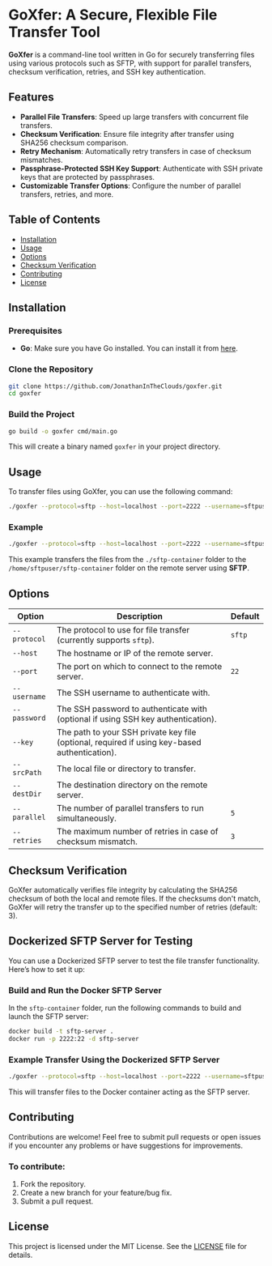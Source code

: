 
# GoXfer: A Secure, Flexible File Transfer Tool

**GoXfer** is a command-line tool written in Go for securely transferring files using various protocols such as SFTP, with support for parallel transfers, checksum verification, retries, and SSH key authentication. 

## Features

- **Parallel File Transfers**: Speed up large transfers with concurrent file transfers.
- **Checksum Verification**: Ensure file integrity after transfer using SHA256 checksum comparison.
- **Retry Mechanism**: Automatically retry transfers in case of checksum mismatches.
- **Passphrase-Protected SSH Key Support**: Authenticate with SSH private keys that are protected by passphrases.
- **Customizable Transfer Options**: Configure the number of parallel transfers, retries, and more.

## Table of Contents

- [Installation](#installation)
- [Usage](#usage)
- [Options](#options)
- [Checksum Verification](#checksum-verification)
- [Contributing](#contributing)
- [License](#license)

## Installation

### Prerequisites

- **Go**: Make sure you have Go installed. You can install it from [here](https://golang.org/doc/install).
  
### Clone the Repository

```bash
git clone https://github.com/JonathanInTheClouds/goxfer.git
cd goxfer
```

### Build the Project

```bash
go build -o goxfer cmd/main.go
```

This will create a binary named `goxfer` in your project directory.

## Usage

To transfer files using GoXfer, you can use the following command:

```bash
./goxfer --protocol=sftp --host=localhost --port=2222 --username=sftpuser --key=/path/to/private_key --srcPath=/path/to/local/files --destDir=/remote/destination/path --parallel=5 --retries=3
```

### Example

```bash
./goxfer --protocol=sftp --host=localhost --port=2222 --username=sftpuser --key=/home/jonathan/.ssh/id_rsa --srcPath=./sftp-container --destDir=/home/sftpuser/sftp-container --parallel=5 --retries=3
```

This example transfers the files from the `./sftp-container` folder to the `/home/sftpuser/sftp-container` folder on the remote server using **SFTP**.

## Options

| Option            | Description                                                                                     | Default    |
|-------------------|-------------------------------------------------------------------------------------------------|------------|
| `--protocol`      | The protocol to use for file transfer (currently supports `sftp`).                               | `sftp`     |
| `--host`          | The hostname or IP of the remote server.                                                         |            |
| `--port`          | The port on which to connect to the remote server.                                               | `22`       |
| `--username`      | The SSH username to authenticate with.                                                           |            |
| `--password`      | The SSH password to authenticate with (optional if using SSH key authentication).                |            |
| `--key`           | The path to your SSH private key file (optional, required if using key-based authentication).    |            |
| `--srcPath`       | The local file or directory to transfer.                                                         |            |
| `--destDir`       | The destination directory on the remote server.                                                  |            |
| `--parallel`      | The number of parallel transfers to run simultaneously.                                          | `5`        |
| `--retries`       | The maximum number of retries in case of checksum mismatch.                                      | `3`        |

## Checksum Verification

GoXfer automatically verifies file integrity by calculating the SHA256 checksum of both the local and remote files. If the checksums don't match, GoXfer will retry the transfer up to the specified number of retries (default: 3).

## Dockerized SFTP Server for Testing

You can use a Dockerized SFTP server to test the file transfer functionality. Here’s how to set it up:

### Build and Run the Docker SFTP Server

In the `sftp-container` folder, run the following commands to build and launch the SFTP server:

```bash
docker build -t sftp-server .
docker run -p 2222:22 -d sftp-server
```

### Example Transfer Using the Dockerized SFTP Server

```bash
./goxfer --protocol=sftp --host=localhost --port=2222 --username=sftpuser --key=/path/to/private_key --srcPath=/path/to/local/files --destDir=/remote/destination/path --parallel=5 --retries=3
```

This will transfer files to the Docker container acting as the SFTP server.

## Contributing

Contributions are welcome! Feel free to submit pull requests or open issues if you encounter any problems or have suggestions for improvements.

### To contribute:

1. Fork the repository.
2. Create a new branch for your feature/bug fix.
3. Submit a pull request.

## License

This project is licensed under the MIT License. See the [LICENSE](LICENSE) file for details.
